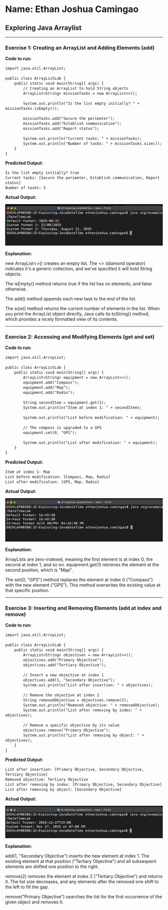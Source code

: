 # Name: Ethan Joshua Camingao
## Exploring Java Arraylist

---

### Exercise 1: Creating an ArrayList and Adding Elements (add)

**Code to run:**
```
import java.util.ArrayList;

public class ArrayListLab {
    public static void main(String[] args) {
        // Creating an ArrayList to hold String objects
        ArrayList<String> missionTasks = new ArrayList<>();
        
        System.out.println("Is the list empty initially? " + missionTasks.isEmpty());
        
        missionTasks.add("Secure the perimeter");
        missionTasks.add("Establish communication");
        missionTasks.add("Report status");
        
        System.out.println("Current tasks: " + missionTasks);
        System.out.println("Number of tasks: " + missionTasks.size());
    }
}
```
**Predicted Output:**
```
Is the list empty initially? true
Current tasks: [Secure the perimeter, Establish communication, Report status]
Number of tasks: 3
```

**Actual Output:**

<img src="https://github.com/ethan-josh/JC-Exploring-JavaDateTime/blob/main/images/Ex1.png"/>

**Explanation:**

new ArrayList<>() creates an empty list. The <> (diamond operator) indicates it's a generic collection, and we've specified it will hold String objects.

The isEmpty() method returns true if the list has no elements, and false otherwise.

The add() method appends each new task to the end of the list.

The size() method returns the current number of elements in the list. When you print the ArrayList object directly, Java calls its toString() method, which provides a nicely formatted view of its contents.

---

### Exercise 2: Accessing and Modifying Elements (get and set)

**Code to run:**
```
import java.util.ArrayList;

public class ArrayListLab {
    public static void main(String[] args) {
        ArrayList<String> equipment = new ArrayList<>();
        equipment.add("Compass");
        equipment.add("Map");
        equipment.add("Radio");

        String secondItem = equipment.get(1);
        System.out.println("Item at index 1: " + secondItem);
        
        System.out.println("List before modification: " + equipment);
        
        // The compass is upgraded to a GPS
        equipment.set(0, "GPS");
        
        System.out.println("List after modification: " + equipment);
    }
}
```
**Predicted Output:**
```
Item at index 1: Map
List before modification: [Compass, Map, Radio]
List after modification: [GPS, Map, Radio]
```

**Actual Output:**

<img src="https://github.com/ethan-josh/JC-Exploring-JavaDateTime/blob/main/images/Ex2.png"/>

**Explanation:**

ArrayLists are zero-indexed, meaning the first element is at index 0, the second at index 1, and so on. equipment.get(1) retrieves the element at the second position, which is "Map".

The set(0, "GPS") method replaces the element at index 0 ("Compass") with the new element ("GPS"). This method overwrites the existing value at that specific position.

---

### Exercise 3: Inserting and Removing Elements (add at index and remove)

**Code to run:**
```
import java.util.ArrayList;

public class ArrayListLab {
    public static void main(String[] args) {
        ArrayList<String> objectives = new ArrayList<>();
        objectives.add("Primary Objective");
        objectives.add("Tertiary Objective");
        
        // Insert a new objective at index 1
        objectives.add(1, "Secondary Objective");
        System.out.println("List after insertion: " + objectives);
        
        // Remove the objective at index 2
        String removedObjective = objectives.remove(2);
        System.out.println("Removed objective: " + removedObjective);
        System.out.println("List after removing by index: " + objectives);
        
        // Remove a specific objective by its value
        objectives.remove("Primary Objective");
        System.out.println("List after removing by object: " + objectives);
    }
}
```
**Predicted Output:**
```
List after insertion: [Primary Objective, Secondary Objective, Tertiary Objective]
Removed objective: Tertiary Objective
List after removing by index: [Primary Objective, Secondary Objective]
List after removing by object: [Secondary Objective]
```

**Actual Output:**

<img src="https://github.com/ethan-josh/JC-Exploring-JavaDateTime/blob/main/images/Ex3.png"/>

**Explanation:**

add(1, "Secondary Objective") inserts the new element at index 1. The existing element at that position ("Tertiary Objective") and all subsequent elements are shifted one position to the right.

remove(2) removes the element at index 2 ("Tertiary Objective") and returns it. The list size decreases, and any elements after the removed one shift to the left to fill the gap.

remove("Primary Objective") searches the list for the first occurrence of the given object and removes it.